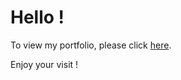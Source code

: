 # Hello ! 

To view my portfolio, please click [here](https://albane-magnin.github.io/Portfolio/).

Enjoy your visit !